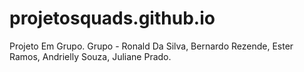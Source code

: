 # projetosquads.github.io
Projeto Em Grupo.
Grupo - Ronald Da Silva, 
        Bernardo Rezende,
        Ester Ramos,
        Andrielly Souza,
        Juliane Prado.
